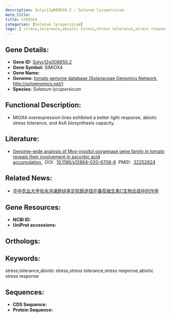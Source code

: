 ```yaml
---
description: Solyc12g008650.2 ; Solanum lycopersicum
meta_title:
title: SlMIOX4
categories: [Solanum lycopersicum]
tags: [ stress,tolerance,abiotic stress,stress tolerance,stress response,abiotic stress response ]
---
```


## Gene Details:
- **Gene ID:**	[Solyc12g008650.2]()
- **Gene Symbol:** SlMIOX4
- **Gene Name:** 
- **Genome:** [tomato genome database (Solanaceae Genomics Network, http://solgenomics.net/)]()
- **Species:** *Solanum lycopersicum*

## Functional Description:
   - MIOX4 overexpression lines exhibited a better light response, abiotic stress tolerance, and AsA biosynthesis capacity.

## Literature:
   - [Genome-wide analysis of Myo-inositol oxygenase gene family in tomato reveals their involvement in ascorbic acid accumulation.]( https://bmcgenomics.biomedcentral.com/articles/10.1186/s12864-020-6708-8)&nbsp;&nbsp;DOI:&nbsp;&nbsp;[10.1186/s12864-020-6708-8](https://bmcgenomics.biomedcentral.com/articles/10.1186/s12864-020-6708-8)&nbsp;&nbsp;PMID:&nbsp;&nbsp;[32252624](https://pubmed.ncbi.nlm.nih.gov/32252624/)

## Related News:
   - [华中农业大学张余洋课题组鉴定肌醇途径在番茄维生素C生物合成中的作用](https://mp.weixin.qq.com/s?__biz=Mzg3MDEwNDEyMg==&mid=2247488002&idx=2&sn=ae37fe6e397036c217db8fab47db27cb&chksm=ce93bf57f9e4364104b8b5383ead559d105dc77c578dbc3404caff0635f3195d34e51e0c150f&scene=27#wechat_redirect)

## Gene Resources:
- **NCBI ID:** [](https://www.ncbi.nlm.nih.gov/gene/?term=)
- **UniProt accessions:** [](https://www.uniprot.org/uniprotkb//entry)

## Orthologs:

## Keywords:
stress,tolerance,abiotic stress,stress tolerance,stress response,abiotic stress response

## Sequences:
- **CDS Sequence:**
- **Protein Sequence:**
